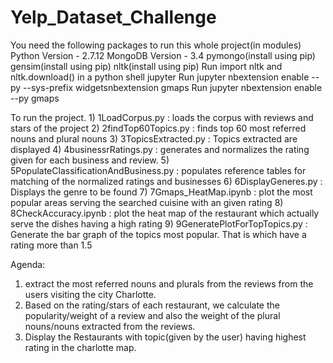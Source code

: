 # Yelp_Dataset_Challenge

You need the following packages to run this whole project(in modules)
    Python Version - 2.7.12
    MongoDB Version - 3.4
    pymongo(install using pip)
    gensim(install using pip)
    nltk(install using pip)
    Run import nltk and nltk.download() in a python shell
    jupyter
    Run jupyter nbextension enable --py --sys-prefix widgetsnbextension
    gmaps
    Run jupyter nbextension enable --py gmaps

To run the project.
    1) 1LoadCorpus.py : loads the corpus with reviews and stars of the project
    2) 2findTop60Topics.py : finds top 60 most referred nouns and plural nouns
    3) 3TopicsExtracted.py : Topics extracted are displayed
    4) 4businessrRatings.py : generates and normalizes the rating given for each business and review.
    5) 5PopulateClassificationAndBusiness.py : populates reference tables for matching of the normalized ratings and businesses
    6) 6DisplayGeneres.py : Displays the genre to be found
    7) 7Gmaps_HeatMap.ipynb : plot the most popular areas serving the searched cuisine with an given rating
    8) 8CheckAccuracy.ipynb : plot the heat map of the restaurant which actually serve the dishes having a high rating
    9) 9GeneratePlotForTopTopics.py : Generate the bar graph of the topics most popular. That is which have a rating more than 1.5

Agenda:
1. extract the most referred nouns and plurals from the reviews from the users
    visiting the city Charlotte.
2. Based on the rating/stars of each restaurant, we calculate the popularity/weight
    of a review and also the weight of the plural nouns/nouns extracted from the
    reviews.
3. Display the Restaurants with topic(given by the user) having highest rating
    in the charlotte map.

